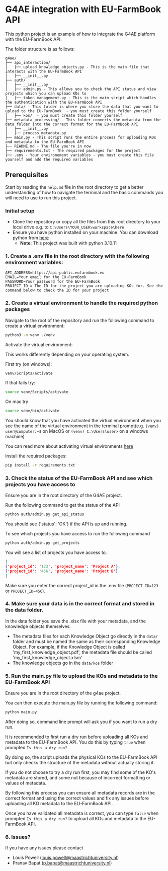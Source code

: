 # G4AE integration with EU-FarmBook API

This python project is an example of how to integrate the G4AE platform with the EU-FarmBook API. 

The folder structure is as follows:

```
g4ae/
├── api_interaction/
│   ├── upload_knowledge_objects.py - This is the main file that interacts with the EU-FarmBook API
│   ├── __init__.py
├── auth/
│   ├── __init__.py
│   ├── admin.py - This allows you to check the API status and view projects which you can upload KOs to
│   ├── token_management.py - This is the main script which handles the authentication with the EU-FarmBook API
├── data/ - This folder is where you store the data that you want to upload to the EU-FarmBook  - you must create this folder yourself
│   ├── kos/  - you must create this folder yourself
├── metadata_processing/ - This folder converts the metadata from the data folder into the correct format for the EU-FarmBook API
│   ├── __init__.py
│   ├── process_metadata.py
├── main.py - This script runs the entire process for uploading KOs and metadata to the EU-FarmBook API
├── README.md - The file you're in now
├── requirements.txt - The required packages for the project
├── .env - Your environement variables - you must create this file yourself and add the required variables
```  


## Prerequisites

Start by reading the `help.md` file in the root directory to get a better understanding of how to navigate the terminal and the basic commands you will need to use to run this project.

### Initial setup

- Clone the repository or copy all the files from this root directory to your local drive e.g. to `C:\Users\YOUR_USER\workspace\here`
- Ensure you have python installed on your machine. You can download python from [here](https://www.python.org/downloads/) 
  - **Note**: This project was built with python 3.10.11 

### 1. Create a .env file in the root directory with the following environment variables:
```
API_ADDRESS=https://api-public.eufarmbook.eu
EMAIL=Your email for the EU-FarmBook
PASSWORD=Your password for the EU-FarmBook
PROJECT_ID = The ID for the project you are uploading KOs for. See the command below to check the ID for your project
```

### 2. Create a virtual environment to handle the required python packages

Navigate to the root of the repository and run the following command to create a virtual environment:

```bash
python3 -m venv ./venv
```


Activate the virtual environment:

This works differently depending on your operating system.

First try (on windows):
```bash 
venv/Scripts/activate
```
If that fails try:
```bash 
source venv/Scripts/activate
```
On mac try
```bash
source venv/bin/activate
```

You should know that you have activated the virtual environment when you see the name of the virtual environment in the terminal prompt(e.g. `(venv) user@computer:~$` on MacOS or `(venv) C:\Users\user>` on a windows machine)

You can read more about activating virtual environments [here](https://docs.python.org/3/library/venv.html)


Install the required packages:

```bash
pip install -r requirements.txt
```


### 3. Check the status of the EU-FarmBook API and see which projects you have access to

Ensure you are in the root directory of the G4AE project.

Run the following command to get the status of the API

```bash 
python auth/admin.py get_api_status
```

You should see {'status': 'OK'} if the API is up and running.

To see which projects you have access to run the following command

```bash 
python auth/admin.py get_projects
```
You will see a list of projects you have access to.

``` json
[
{'project_id': '123', 'project_name': 'Project A'}, 
{'project_id': '456', 'project_name': 'Project B'}
]
```

Make sure you enter the correct project_id in the .env file (`PROJECT_ID=123` or `PROJECT_ID=456`). 


### 4. Make sure your data is in the correct format and stored in the data folder. 

In the data folder you save the .xlsx file with your metadata, and the knowledge objects themselves.

- The metadata files for each Knowledge Object go directly in the `data/` folder and must be named the same as their corresponding
Knowledge Object. For example, if the Knowledge Object is called 'my_first_knowledge_object.pdf', the metadata file should be called 'my_first_knowledge_object.xlsm'
- The knowledge objects go in the `data/kos` folder


### 5. Run the main.py file to upload the KOs and metadata to the EU-FarmBook API

Ensure you are in the root directory of the g4ae project.

You can then execute the main.py file by running the following command:

```bash 
python main.py
```

After doing so, command line prompt will ask you if you want to run a dry run.

It is recommended to first run a dry run before uploading all KOs and metadata to the EU-FarmBook API. You do this by typing `true` when prompted `Is this a dry run?`

By doing so, the script uploads the physical KOs to the EU-FarmBook API but only checks the structure of the metadata without actually storing it.

If you do not choose to try a dry run first, you may find some of the KO's metadata are stored, and some not because of incorrect formatting or values of metadata.

By following this process you can ensure all metadata records are in the correct format and using the correct values and fix any issues before uploading all KO metadata to the EU-FarmBook API.

Once you have validated all metadata is correct, you can type `false` when prompted `Is this a dry run?` to upload all KOs and metadata to the EU-FarmBook API.



### 6. Issues?

If you have any issues please contact

- Louis Powell (louis.powell@maastrichtuniversity.nl)
- Pranav Bapat (p.bapat@maastrichtuniversity.nl)
